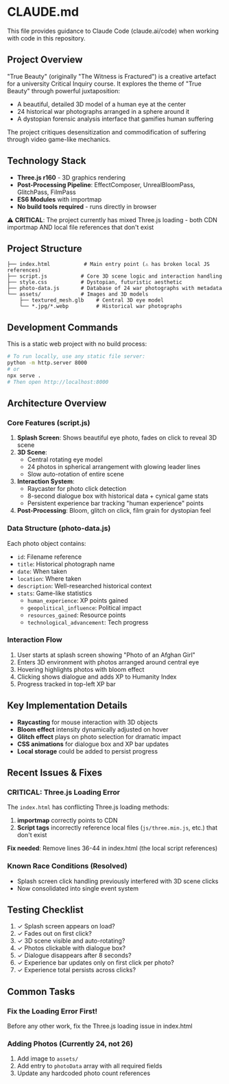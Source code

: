 # CLAUDE.md

This file provides guidance to Claude Code (claude.ai/code) when working with code in this repository.

## Project Overview

"True Beauty" (originally "The Witness is Fractured") is a creative artefact for a university Critical Inquiry course. It explores the theme of "True Beauty" through powerful juxtaposition:
- A beautiful, detailed 3D model of a human eye at the center
- 24 historical war photographs arranged in a sphere around it
- A dystopian forensic analysis interface that gamifies human suffering

The project critiques desensitization and commodification of suffering through video game-like mechanics.

## Technology Stack

- **Three.js r160** - 3D graphics rendering
- **Post-Processing Pipeline**: EffectComposer, UnrealBloomPass, GlitchPass, FilmPass
- **ES6 Modules** with importmap
- **No build tools required** - runs directly in browser

⚠️ **CRITICAL**: The project currently has mixed Three.js loading - both CDN importmap AND local file references that don't exist

## Project Structure

```
├── index.html           # Main entry point (⚠️ has broken local JS references)
├── script.js           # Core 3D scene logic and interaction handling  
├── style.css           # Dystopian, futuristic aesthetic
├── photo-data.js       # Database of 24 war photographs with metadata
└── assets/             # Images and 3D models
    ├── textured_mesh.glb    # Central 3D eye model
    └── *.jpg/*.webp         # Historical war photographs
```

## Development Commands

This is a static web project with no build process:

```bash
# To run locally, use any static file server:
python -m http.server 8000
# or
npx serve .
# Then open http://localhost:8000
```

## Architecture Overview

### Core Features (script.js)
1. **Splash Screen**: Shows beautiful eye photo, fades on click to reveal 3D scene
2. **3D Scene**: 
   - Central rotating eye model
   - 24 photos in spherical arrangement with glowing leader lines
   - Slow auto-rotation of entire scene
3. **Interaction System**:
   - Raycaster for photo click detection
   - 8-second dialogue box with historical data + cynical game stats
   - Persistent experience bar tracking "human experience" points
4. **Post-Processing**: Bloom, glitch on click, film grain for dystopian feel

### Data Structure (photo-data.js)
Each photo object contains:
- `id`: Filename reference
- `title`: Historical photograph name
- `date`: When taken
- `location`: Where taken
- `description`: Well-researched historical context
- `stats`: Game-like statistics
  - `human_experience`: XP points gained
  - `geopolitical_influence`: Political impact
  - `resources_gained`: Resource points
  - `technological_advancement`: Tech progress

### Interaction Flow
1. User starts at splash screen showing "Photo of an Afghan Girl"
2. Enters 3D environment with photos arranged around central eye
3. Hovering highlights photos with bloom effect
4. Clicking shows dialogue and adds XP to Humanity Index
5. Progress tracked in top-left XP bar

## Key Implementation Details

- **Raycasting** for mouse interaction with 3D objects
- **Bloom effect** intensity dynamically adjusted on hover
- **Glitch effect** plays on photo selection for dramatic impact
- **CSS animations** for dialogue box and XP bar updates
- **Local storage** could be added to persist progress

## Recent Issues & Fixes

### CRITICAL: Three.js Loading Error
The `index.html` has conflicting Three.js loading methods:
1. **importmap** correctly points to CDN
2. **Script tags** incorrectly reference local files (`js/three.min.js`, etc.) that don't exist

**Fix needed**: Remove lines 36-44 in index.html (the local script references)

### Known Race Conditions (Resolved)
- Splash screen click handling previously interfered with 3D scene clicks
- Now consolidated into single event system

## Testing Checklist

1. ✓ Splash screen appears on load?
2. ✓ Fades out on first click?
3. ✓ 3D scene visible and auto-rotating?
4. ✓ Photos clickable with dialogue box?
5. ✓ Dialogue disappears after 8 seconds?
6. ✓ Experience bar updates only on first click per photo?
7. ✓ Experience total persists across clicks?

## Common Tasks

### Fix the Loading Error First!
Before any other work, fix the Three.js loading issue in index.html

### Adding Photos (Currently 24, not 26)
1. Add image to `assets/`
2. Add entry to `photoData` array with all required fields
3. Update any hardcoded photo count references